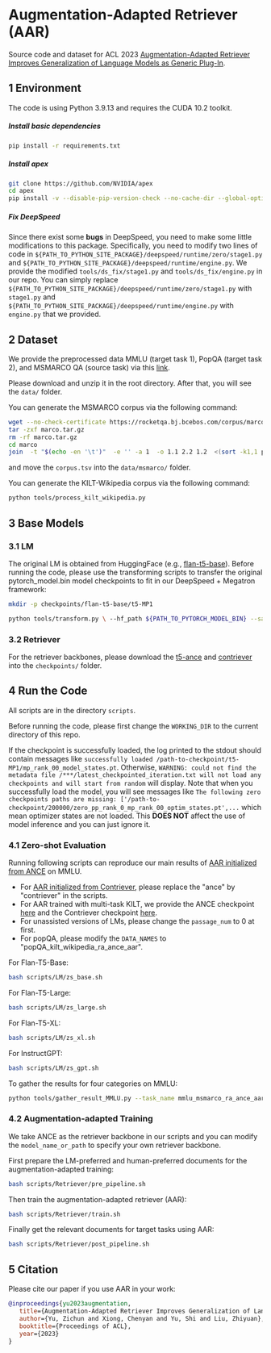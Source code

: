 # Augmentation-Adapted Retriever (AAR)

Source code and dataset for ACL 2023 [Augmentation-Adapted Retriever Improves Generalization of Language Models as Generic Plug-In](https://aclanthology.org/2023.acl-long.136.pdf).

## 1 Environment

The code is using Python 3.9.13 and requires the CUDA 10.2 toolkit.

##### Install basic dependencies

```bash
pip install -r requirements.txt
```

##### Install apex

```bash
git clone https://github.com/NVIDIA/apex
cd apex
pip install -v --disable-pip-version-check --no-cache-dir --global-option="--cpp_ext" --global-option="--cuda_ext" ./
```

##### Fix DeepSpeed

Since there exist some **bugs** in DeepSpeed, you need to make some little modifications to this package. Specifically, you need to modify two lines of code in `${PATH_TO_PYTHON_SITE_PACKAGE}/deepspeed/runtime/zero/stage1.py` and `${PATH_TO_PYTHON_SITE_PACKAGE}/deepspeed/runtime/engine.py`. We provide the modified `tools/ds_fix/stage1.py` and `tools/ds_fix/engine.py` in our repo. You can simply replace `${PATH_TO_PYTHON_SITE_PACKAGE}/deepspeed/runtime/zero/stage1.py` with `stage1.py` and `${PATH_TO_PYTHON_SITE_PACKAGE}/deepspeed/runtime/engine.py` with `engine.py` that we provided.

## 2 Dataset

We provide the preprocessed data MMLU (target task 1), PopQA (target task 2), and MSMARCO QA (source task) via this [link](https://drive.google.com/file/d/1uYCGYXkYF3eMDbHTR2gSv1nmS_2bP-ZE/view?usp=share_link).

Please download and unzip it in the root directory. After that, you will see the `data/` folder.

You can generate the MSMARCO corpus via the following command:

```bash
wget --no-check-certificate https://rocketqa.bj.bcebos.com/corpus/marco.tar.gz
tar -zxf marco.tar.gz
rm -rf marco.tar.gz
cd marco
join  -t "$(echo -en '\t')"  -e '' -a 1  -o 1.1 2.2 1.2  <(sort -k1,1 para.txt) <(sort -k1,1 para.title.txt) | sort -k1,1 -n > corpus.tsv
```

and move the `corpus.tsv` into the `data/msmarco/` folder.

You can generate the KILT-Wikipedia corpus via the following command:

```bash
python tools/process_kilt_wikipedia.py
```

## 3 Base Models

### 3.1 LM

The original LM is obtained from HuggingFace (e.g., [flan-t5-base](https://huggingface.co/google/flan-t5-base)). Before running the code, please use the transforming scripts to transfer the original pytorch_model.bin model checkpoints to fit in our DeepSpeed + Megatron framework:

```bash
mkdir -p checkpoints/flan-t5-base/t5-MP1

python tools/transform.py \ --hf_path ${PATH_TO_PYTORCH_MODEL_BIN} --save_path "./checkpoints/flan-t5-base/t5-MP1" --half
```

### 3.2 Retriever

For the retriever backbones, please download the [t5-ance](https://huggingface.co/OpenMatch/t5-ance) and [contriever](https://huggingface.co/facebook/contriever-msmarco) into the `checkpoints/` folder.

## 4 Run the Code

All scripts are in the directory `scripts`.

Before running the code, please first change the `WORKING_DIR` to the current directory of this repo.

If the checkpoint is successfully loaded, the log printed to the stdout should contain messages like `successfully loaded /path-to-checkpoint/t5-MP1/mp_rank_00_model_states.pt`. Otherwise, `WARNING: could not find the metadata file /***/latest_checkpointed_iteration.txt will not load any checkpoints and will start from random` will display. Note that when you successfully load the model, you will see messages like `The following zero checkpoints paths are missing: ['/path-to-checkpoint/200000/zero_pp_rank_0_mp_rank_00_optim_states.pt',...` which mean optimizer states are not loaded. This **DOES NOT** affect the use of model inference and you can just ignore it.

### 4.1 Zero-shot Evaluation

Running following scripts can reproduce our main results of [AAR initialized from ANCE](https://huggingface.co/OpenMatch/AAR-ANCE) on MMLU.

- For [AAR initialized from Contriever](https://huggingface.co/OpenMatch/AAR-Contriever), please replace the "ance" by "contriever" in the scripts.
- For AAR trained with multi-task KILT, we provide the ANCE checkpoint [here](https://huggingface.co/OpenMatch/AAR-ANCE-KILT) and the Contriever checkpoint [here](https://huggingface.co/OpenMatch/AAR-Contriever-KILT).
- For unassisted versions of LMs, please change the `passage_num` to 0 at first.
- For popQA, please modify the `DATA_NAMES` to "popQA_kilt_wikipedia_ra_ance_aar".

For Flan-T5-Base:

```bash
bash scripts/LM/zs_base.sh
```

For Flan-T5-Large:

```bash
bash scripts/LM/zs_large.sh
```

For Flan-T5-XL:

```bash
bash scripts/LM/zs_xl.sh
```

For InstructGPT:

```bash
bash scripts/LM/zs_gpt.sh
```

To gather the results for four categories on MMLU:

```bash
python tools/gather_result_MMLU.py --task_name mmlu_msmarco_ra_ance_aar --method_name flan-t5-base --score 41.70
```

### 4.2 Augmentation-adapted Training

We take ANCE as the retriever backbone in our scripts and you can modify the `model_name_or_path` to specify your own retriever backbone.

First prepare the LM-preferred and human-preferred documents for the augmentation-adapted training:

```bash
bash scripts/Retriever/pre_pipeline.sh
```

Then train the augmentation-adapted retriever (AAR):

```bash
bash scripts/Retriever/train.sh
```

Finally get the relevant documents for target tasks using AAR:

```bash
bash scripts/Retriever/post_pipeline.sh
```

## 5 Citation

Please cite our paper if you use AAR in your work:

```bibtex
@inproceedings{yu2023augmentation,
   title={Augmentation-Adapted Retriever Improves Generalization of Language Models as Generic Plug-In},
   author={Yu, Zichun and Xiong, Chenyan and Yu, Shi and Liu, Zhiyuan},
   booktitle={Proceedings of ACL},
   year={2023}
}
```

